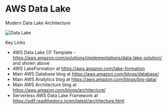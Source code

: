 # AWS Data Lake

Modern Data Lake Architecture

![Data Lake](https://github.com/lynnlangit/Hello-AWS-Data-Services/blob/master/images/new-data-lake.png)

Key Links
- AWS Data Lake CF Template - https://aws.amazon.com/solutions/implementations/data-lake-solution/ and shown above
- AWS LakeFormation at https://aws.amazon.com/lake-formation
- Main AWS Database blog at https://aws.amazon.com/blogs/database/
- Main AWS Analytics blog at https://aws.amazon.com/blogs/big-data/
- Main AWS Architecture blog at https://aws.amazon.com/blogs/architecture/
- Serverless AWS Data Lake Framework at https://sdlf.readthedocs.io/en/latest/architecture.html
